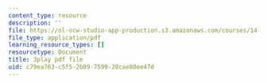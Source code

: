 ```yaml
---
content_type: resource
description: ''
file: https://ol-ocw-studio-app-production.s3.amazonaws.com/courses/14-01sc-principles-of-microeconomics-fall-2011/c79ea763c5f52b89759928cae80ee47d_aflMMnyAO0E.pdf
file_type: application/pdf
learning_resource_types: []
resourcetype: Document
title: 3play pdf file
uid: c79ea763-c5f5-2b89-7599-28cae80ee47d
---
```

